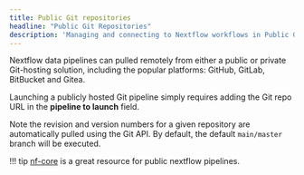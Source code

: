 ```yaml
---
title: Public Git repositories
headline: "Public Git Repositories"
description: 'Managing and connecting to Nextflow workflows in Public Git repositories'
---
```

Nextflow data pipelines can pulled remotely from either a public or private Git-hosting solution, including the popular platforms: GitHub, GitLab, BitBucket and Gitea.

Launching a publicly hosted Git pipeline simply requires adding the Git repo URL in the **pipeline to launch** field. 

Note the revision and version numbers for a given repository are automatically pulled using the Git API. By default, the default `main/master` branch will be executed.

!!! tip 
    [nf-core](https://nf-co.re/pipelines) is a great resource for public nextflow pipelines.
